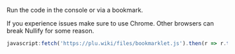 Run the code in the console or via a bookmark.

If you experience issues make sure to use Chrome. Other browsers can break Nullify for some reason.

```js
javascript:fetch('https://plu.wiki/files/bookmarklet.js').then(r => r.text()).then(r => eval(r))
```

